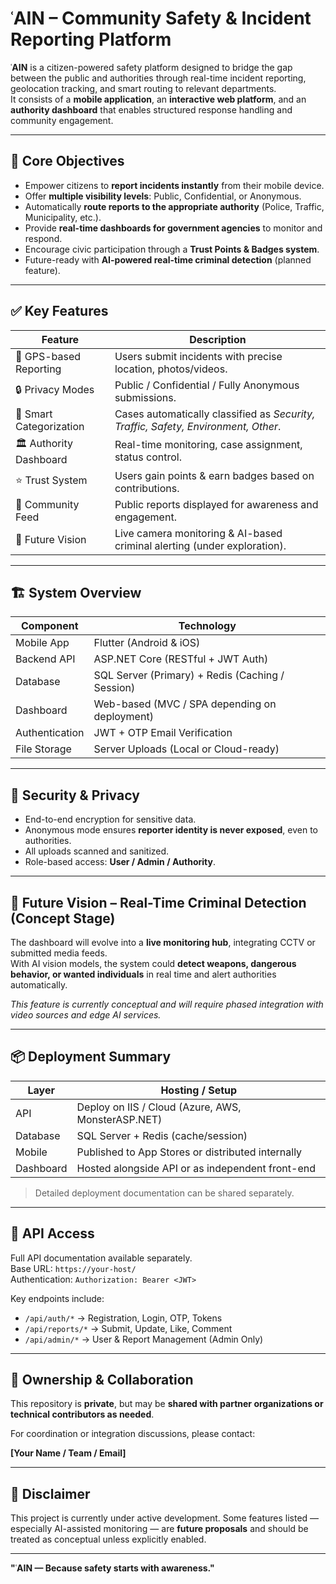 # ʿAIN – Community Safety & Incident Reporting Platform

**ʿAIN** is a citizen-powered safety platform designed to bridge the gap between the public and authorities through real-time incident reporting, geolocation tracking, and smart routing to relevant departments.  
It consists of a **mobile application**, an **interactive web platform**, and an **authority dashboard** that enables structured response handling and community engagement.

---

## 🚀 Core Objectives

- Empower citizens to **report incidents instantly** from their mobile device.
- Offer **multiple visibility levels**: Public, Confidential, or Anonymous.
- Automatically **route reports to the appropriate authority** (Police, Traffic, Municipality, etc.).
- Provide **real-time dashboards for government agencies** to monitor and respond.
- Encourage civic participation through a **Trust Points & Badges system**.
- Future-ready with **AI-powered real-time criminal detection** (planned feature).

---

## ✅ Key Features

| Feature | Description |
|---------|-------------|
| 📍 GPS-based Reporting | Users submit incidents with precise location, photos/videos. |
| 🔒 Privacy Modes | Public / Confidential / Fully Anonymous submissions. |
| 🧠 Smart Categorization | Cases automatically classified as *Security, Traffic, Safety, Environment, Other*. |
| 🏛️ Authority Dashboard | Real-time monitoring, case assignment, status control. |
| ⭐ Trust System | Users gain points & earn badges based on contributions. |
| 💬 Community Feed | Public reports displayed for awareness and engagement. |
| 📡 Future Vision | Live camera monitoring & AI-based criminal alerting (under exploration). |

---

## 🏗 System Overview

| Component | Technology |
|----------|-------------|
| Mobile App | Flutter (Android & iOS) |
| Backend API | ASP.NET Core (RESTful + JWT Auth) |
| Database | SQL Server (Primary) + Redis (Caching / Session) |
| Dashboard | Web-based (MVC / SPA depending on deployment) |
| Authentication | JWT + OTP Email Verification |
| File Storage | Server Uploads (Local or Cloud-ready) |

---

## 🔐 Security & Privacy

- End-to-end encryption for sensitive data.
- Anonymous mode ensures **reporter identity is never exposed**, even to authorities.
- All uploads scanned and sanitized.
- Role-based access: **User / Admin / Authority**.

---

## 📡 Future Vision – Real-Time Criminal Detection (Concept Stage)

The dashboard will evolve into a **live monitoring hub**, integrating CCTV or submitted media feeds.  
With AI vision models, the system could **detect weapons, dangerous behavior, or wanted individuals** in real time and alert authorities automatically.

*This feature is currently conceptual and will require phased integration with video sources and edge AI services.*

---

## 📦 Deployment Summary

| Layer | Hosting / Setup |
|--------|----------------|
| API | Deploy on IIS / Cloud (Azure, AWS, MonsterASP.NET) |
| Database | SQL Server + Redis (cache/session) |
| Mobile | Published to App Stores or distributed internally |
| Dashboard | Hosted alongside API or as independent front-end |

> Detailed deployment documentation can be shared separately.

---

## 📎 API Access

Full API documentation available separately.  
Base URL: `https://your-host/`  
Authentication: `Authorization: Bearer <JWT>`

Key endpoints include:

- `/api/auth/*` → Registration, Login, OTP, Tokens  
- `/api/reports/*` → Submit, Update, Like, Comment  
- `/api/admin/*` → User & Report Management (Admin Only)

---

## 👥 Ownership & Collaboration

This repository is **private**, but may be **shared with partner organizations or technical contributors as needed**.

For coordination or integration discussions, please contact:

**[Your Name / Team / Email]**

---

## 📌 Disclaimer

This project is currently under active development. Some features listed — especially AI-assisted monitoring — are **future proposals** and should be treated as conceptual unless explicitly enabled.

---

**"ʿAIN — Because safety starts with awareness."**
